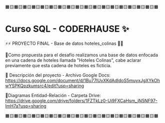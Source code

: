 🟧🟨🟧🟨🟧🟨🟧🟨🟧🟨🟧🟨🟧🟨🟧🟨🟧🟨🟧🟨🟧🟨🟧🟨🟧🟨🟧🟨🟧🟨🟧🟨🟧🟨🟧
# Curso SQL - CODERHAUSE ✨

⚡⚡ PROYECTO FINAL - Base de datos hoteles_colinas 🏨🏨

🔸Como propuesta para el desafío realizamos una base de datos enfocada en una cadena de hoteles llamada "Hoteles Colinas", cabe aclarar previamente que esta cadena de  hoteles es ficticia. 

🔸 Descripción del proyecto - Archivo Google Docs:  https://docs.google.com/document/d/1Bu77lUvXKdAdIdoS5muyxJgXYkOhwYSPKQpzkumsrc4/edit?usp=sharing

🔸Diagramas Entidad-Relación - Carpeta Drive: https://drive.google.com/drive/folders/1FZTkLz0-Ui9FXCaHsm_jN5NF97-ImH7a?usp=sharing

🟧🟨🟧🟨🟧🟨🟧🟨🟧🟨🟧🟨🟧🟨🟧🟨🟧🟨🟧🟨🟧🟨🟧🟨🟧🟨🟧🟨🟧🟨🟧🟨🟧🟨🟧



 
